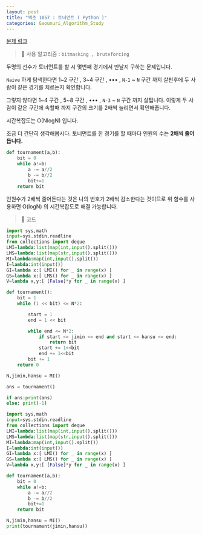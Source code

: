 ```yaml
---
layout: post
title: "백준 1057 : 토너먼트 ( Python )"
categories: Gaounuri_Algorithm_Study
---
```


[문제 링크](https://www.acmicpc.net/problem/1057)

> 📌 사용 알고리즘 : `bitmasking , bruteforcing`

두명의 선수가 토너먼트를 할 시 몇번째 경기에서 만날지 구하는 문제입니다.

`Naive` 하게 탐색한다면 1~2 구간 , 3~4 구간 , ••• , `N-1` ~ `N` 구간 까지 살핀후에 두 사람이 같은 경기를 치르는지 확인합니다.

그렇지 않다면 1~4 구간 , 5~8 구간 , ••• , `N-3` ~ `N` 구간 까지 살핍니다.
이렇게 두 사람이 같은 구간에 속할때 까지 구간의 크기를 2배씩 늘리면서 확인해줍니다.

시간복잡도는 O(NlogN) 입니다.

조금 더 간단히 생각해봅시다.
토너먼트를 한 경기를 할 때마다 인원의 수는 **2배씩 줄어듭니다.**

```python
def tournament(a,b):
    bit = 0
    while a!=b:
        a -= a//2
        b -= b//2
        bit+=1
    return bit
```

인원수가 2배씩 줄어든다는 것은 나의 번호가 2배씩 감소한다는 것이므로 
위 함수를 사용하면 O(logN) 의 시간복잡도로 해결 가능합니다.

> 📌 코드

```python
import sys,math
input=sys.stdin.readline
from collections import deque
LMI=lambda:list(map(int,input().split()))
LMS=lambda:list(map(str,input().split()))
MI=lambda:map(int,input().split())
I=lambda:int(input())
GI=lambda x:[ LMI() for _ in range(x) ]
GS=lambda x:[ LMS() for _ in range(x) ]
V=lambda x,y:[ [False]*y for _ in range(x) ]

def tournament():
    bit = 1
    while (1 << bit) <= N*2:

        start = 1
        end = 1 << bit

        while end <= N*2:
            if start <= jimin <= end and start <= hansu <= end:
                return bit
            start += 1<<bit
            end += 1<<bit
        bit += 1
    return 0

N,jimin,hansu = MI()

ans = tournament()

if ans:print(ans)
else: print(-1)
```

```python
import sys,math
input=sys.stdin.readline
from collections import deque
LMI=lambda:list(map(int,input().split()))
LMS=lambda:list(map(str,input().split()))
MI=lambda:map(int,input().split())
I=lambda:int(input())
GI=lambda x:[ LMI() for _ in range(x) ]
GS=lambda x:[ LMS() for _ in range(x) ]
V=lambda x,y:[ [False]*y for _ in range(x) ]

def tournament(a,b):
    bit = 0
    while a!=b:
        a -= a//2
        b -= b//2
        bit+=1
    return bit

N,jimin,hansu = MI()
print(tournament(jimin,hansu))
```

